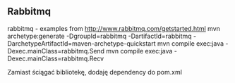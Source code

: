 ## Rabbitmq
rabbitmq - examples from http://www.rabbitmq.com/getstarted.html
mvn archetype:generate -DgroupId=rabbitmq -DartifactId=rabbitmq -DarchetypeArtifactId=maven-archetype-quickstart
mvn compile exec:java -Dexec.mainClass=rabbitmq.Send
mvn compile exec:java -Dexec.mainClass=rabbitmq.Recv

Zamiast ściągać bibliotekę, dodaję dependency do pom.xml
